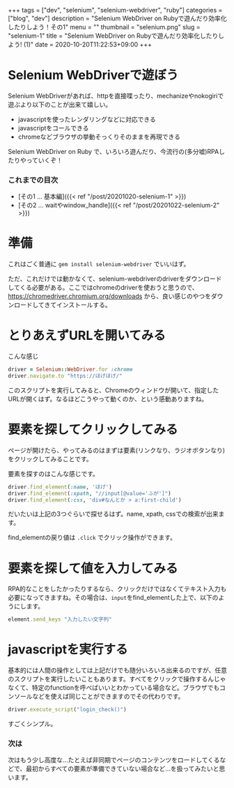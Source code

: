 +++
tags = ["dev", "selenium", "selenium-webdriver", "ruby"]
categories = ["blog", "dev"]
description = "Selenium WebDriver on Rubyで遊んだり効率化したりしよう！その1"
menu = ""
thumbnail = "selenium.png"
slug = "selenium-1"
title = "Selenium WebDriver on Rubyで遊んだり効率化したりしよう! (1)"
date = 2020-10-20T11:22:53+09:00
+++

# Selenium WebDriverで遊ぼう
Selenium WebDriverがあれば、httpを直接喋ったり、mechanizeやnokogiriで遊ぶより以下のことが出来て嬉しい。

- javascriptを使ったレンダリングなどに対応できる
- javascriptをコールできる
- chromeなどブラウザの挙動そっくりそのままを再現できる

Selenium WebDriver on Ruby で、いろいろ遊んだり、今流行の(多分嘘)RPAしたりやっていくぞ！

### これまでの目次
- [その1 … 基本編]({{< ref "/post/20201020-selenium-1" >}})
- [その2 … waitやwindow_handle]({{< ref "/post/20201022-selenium-2" >}})

# 準備
これはごく普通に
`gem install selenium-webdriver`
でいいはず。

ただ、これだけでは動かなくて、selenium-webdriverのdriverをダウンロードしてくる必要がある。ここではchromeのdriverを使おうと思うので、 https://chromedriver.chromium.org/downloads から、良い感じのやつをダウンロードしてきてインストールする。

# とりあえずURLを開いてみる
こんな感じ
```ruby
driver = Selenium::WebDriver.for :chrome
driver.navigate.to "https://ほげほげ/"
```
このスクリプトを実行してみると、Chromeのウィンドウが開いて、指定したURLが開くはず。なるほどこうやって動くのか、という感動ありますね。

# 要素を探してクリックしてみる
ページが開けたら、やってみるのはまずは要素(リンクなり、ラジオボタンなり)をクリックしてみることです。

要素を探すのはこんな感じです。
```ruby
driver.find_element(:name, 'ほげ')
driver.find_element(:xpath, "//input[@value='ふが']")
driver.find_element(:css, 'div#なんとか > a:first-child')
```
だいたいは上記の3つぐらいで探せるはず。name, xpath, cssでの検索が出来ます。

find_elementの戻り値は `.click` でクリック操作ができます。

# 要素を探して値を入力してみる
RPA的なことをしたかったりするなら、クリックだけではなくてテキスト入力も必要になってきますね。その場合は、`input`をfind_elementした上で、以下のようにします。

```ruby
element.send_keys "入力したい文字列"
```
# javascriptを実行する
基本的には人間の操作としては上記だけでも随分いろいろ出来るのですが、任意のスクリプトを実行したいこともあります。すべてをクリックで操作するんじゃなくて、特定のfunctionを呼べばいいとわかっている場合など。ブラウザでもコンソールなどを使えば同じことができますのでその代わりです。

```ruby
driver.execute_script("login_check()")
```

すごくシンプル。

### 次は
次はもう少し高度な...たとえば非同期でページのコンテンツをロードしてくるなどで、最初からすべての要素が準備できていない場合など...を扱ってみたいと思います。
